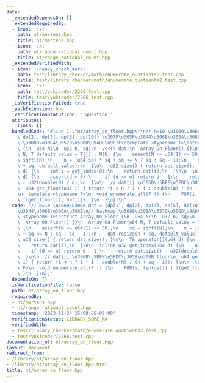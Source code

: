 ```yaml
---
data:
  _extendedDependsOn: []
  _extendedRequiredBy:
  - icon: ':x:'
    path: nt/mertens.hpp
    title: nt/mertens.hpp
  - icon: ':x:'
    path: nt/range_rational_count.hpp
    title: nt/range_rational_count.hpp
  _extendedVerifiedWith:
  - icon: ':heavy_check_mark:'
    path: test/library_checker/math/enumerate_quotients2.test.cpp
    title: test/library_checker/math/enumerate_quotients2.test.cpp
  - icon: ':x:'
    path: test/yukicoder/2266.test.cpp
    title: test/yukicoder/2266.test.cpp
  _isVerificationFailed: true
  _pathExtension: hpp
  _verificationStatusIcon: ':question:'
  attributes:
    links: []
  bundledCode: "#line 1 \"nt/array_on_floor.hpp\"\n// N=10 \u3060\u3068 dat = {dp[1],\
    \ dp[2], dp[3], dp[5], dp[10]} \u307F\u305F\u3044\u306B\u306A\u308B\n// hashmap\
    \ \u3088\u308A\u6570\u500D\u9AD8\u901F\ntemplate <typename T>\nstruct Array_On_Floor\
    \ {\n  u64 N;\n  u32 n, sq;\n  vc<T> dat;\n  Array_On_Floor() {}\n  Array_On_Floor(u64\
    \ N, T default_value = T{}) : N(N) {\n    assert(N <= u64(1) << 50);\n    sq =\
    \ sqrtl(N);\n    n = (u64(sq) * sq + sq <= N ? sq : sq - 1);\n    dat.resize(n\
    \ + sq, default_value);\n  }\n\n  u32 size() { return dat.size(); }\n\n  T& operator[](u64\
    \ d) {\n    int i = get_index(d);\n    return dat[i];\n  }\n\n  inline u32 get_index(u64\
    \ d) {\n    assert(d > 0);\n    if (d <= n) return d - 1;\n    return dat.size()\
    \ - u32(double(N) / d);\n  }\n\n  // dat[i] \u306B\u5BFE\u5FDC\u3059\u308B floor\n\
    \  u64 get_floor(u32 i) { return (i < n ? 1 + i : double(N) / (n + sq - i)); }\n\
    \n  template <typename F>\n  void enumerate_all(F f) {\n    FOR(i, len(dat)) {\
    \ f(get_floor(i), dat[i]); }\n  }\n};\n"
  code: "// N=10 \u3060\u3068 dat = {dp[1], dp[2], dp[3], dp[5], dp[10]} \u307F\u305F\
    \u3044\u306B\u306A\u308B\n// hashmap \u3088\u308A\u6570\u500D\u9AD8\u901F\ntemplate\
    \ <typename T>\nstruct Array_On_Floor {\n  u64 N;\n  u32 n, sq;\n  vc<T> dat;\n\
    \  Array_On_Floor() {}\n  Array_On_Floor(u64 N, T default_value = T{}) : N(N)\
    \ {\n    assert(N <= u64(1) << 50);\n    sq = sqrtl(N);\n    n = (u64(sq) * sq\
    \ + sq <= N ? sq : sq - 1);\n    dat.resize(n + sq, default_value);\n  }\n\n \
    \ u32 size() { return dat.size(); }\n\n  T& operator[](u64 d) {\n    int i = get_index(d);\n\
    \    return dat[i];\n  }\n\n  inline u32 get_index(u64 d) {\n    assert(d > 0);\n\
    \    if (d <= n) return d - 1;\n    return dat.size() - u32(double(N) / d);\n\
    \  }\n\n  // dat[i] \u306B\u5BFE\u5FDC\u3059\u308B floor\n  u64 get_floor(u32\
    \ i) { return (i < n ? 1 + i : double(N) / (n + sq - i)); }\n\n  template <typename\
    \ F>\n  void enumerate_all(F f) {\n    FOR(i, len(dat)) { f(get_floor(i), dat[i]);\
    \ }\n  }\n};"
  dependsOn: []
  isVerificationFile: false
  path: nt/array_on_floor.hpp
  requiredBy:
  - nt/mertens.hpp
  - nt/range_rational_count.hpp
  timestamp: '2023-11-24 15:08:08+09:00'
  verificationStatus: LIBRARY_SOME_WA
  verifiedWith:
  - test/library_checker/math/enumerate_quotients2.test.cpp
  - test/yukicoder/2266.test.cpp
documentation_of: nt/array_on_floor.hpp
layout: document
redirect_from:
- /library/nt/array_on_floor.hpp
- /library/nt/array_on_floor.hpp.html
title: nt/array_on_floor.hpp
---
```

